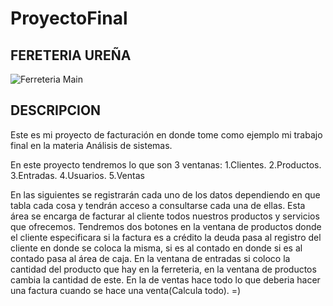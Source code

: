# ProyectoFinal
## FERETERIA UREÑA
![Ferreteria Main](https://user-images.githubusercontent.com/50775714/62440974-6d2ccd80-b720-11e9-8740-953b63e50407.png)
## DESCRIPCION 
Este es mi proyecto de facturación en donde tome como ejemplo mi trabajo final en la materia Análisis de sistemas.

En este proyecto tendremos lo que son 3 ventanas:
1.Clientes.
2.Productos.
3.Entradas.
4.Usuarios.
5.Ventas

En las siguientes se registrarán cada uno de los datos dependiendo en que tabla cada cosa y tendrán acceso a consultarse cada una de ellas.
Esta área se encarga de facturar al cliente todos nuestros productos y servicios que ofrecemos.
Tendremos dos botones en la ventana de productos donde el cliente especificara si la factura es a crédito la deuda pasa al registro del cliente en donde se coloca la misma, si es al contado en donde si es al contado pasa al área de caja.
En la ventana de entradas si coloco la cantidad del producto que hay en la ferreteria, en la ventana de productos cambia la cantidad de este.
En la de ventas hace todo lo que deberia hacer una factura cuando se hace una venta(Calcula todo).
=)
